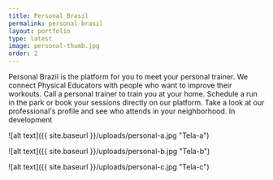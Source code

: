 ```yaml
---
title: Personal Brasil
permalink: personal-brasil
layout: portfolio
type: latest
image: personal-thumb.jpg
order: 2
---
```


Personal Brazil is the platform for you to meet your personal trainer. We connect Physical Educators with people who want to improve their workouts. Call a personal trainer to train you at your home. Schedule a run in the park or book your sessions directly on our platform. Take a look at our professional's profile and see who attends in your neighborhood.
In development

![alt text]({{ site.baseurl }}/uploads/personal-a.jpg "Tela-a")

![alt text]({{ site.baseurl }}/uploads/personal-b.jpg "Tela-b")

![alt text]({{ site.baseurl }}/uploads/personal-c.jpg "Tela-c")

